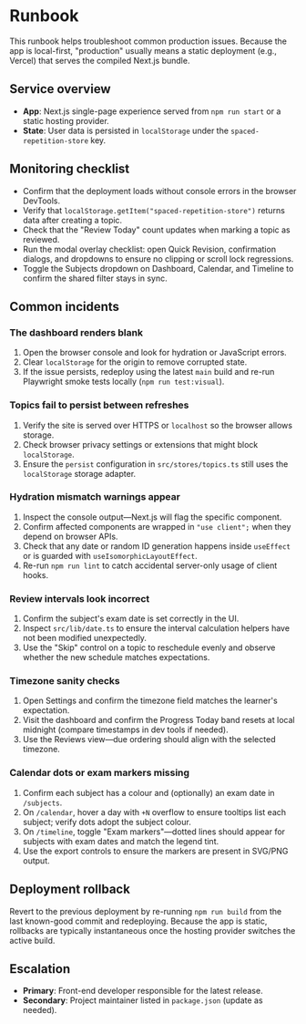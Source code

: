 # Runbook

This runbook helps troubleshoot common production issues. Because the app is local-first, "production" usually means a static deployment (e.g., Vercel) that serves the compiled Next.js bundle.

## Service overview

- **App**: Next.js single-page experience served from `npm run start` or a static hosting provider.
- **State**: User data is persisted in `localStorage` under the `spaced-repetition-store` key.

## Monitoring checklist

- Confirm that the deployment loads without console errors in the browser DevTools.
- Verify that `localStorage.getItem("spaced-repetition-store")` returns data after creating a topic.
- Check that the "Review Today" count updates when marking a topic as reviewed.
- Run the modal overlay checklist: open Quick Revision, confirmation dialogs, and dropdowns to ensure no clipping or scroll lock regressions.
- Toggle the Subjects dropdown on Dashboard, Calendar, and Timeline to confirm the shared filter stays in sync.

## Common incidents

### The dashboard renders blank

1. Open the browser console and look for hydration or JavaScript errors.
2. Clear `localStorage` for the origin to remove corrupted state.
3. If the issue persists, redeploy using the latest `main` build and re-run Playwright smoke tests locally (`npm run test:visual`).

### Topics fail to persist between refreshes

1. Verify the site is served over HTTPS or `localhost` so the browser allows storage.
2. Check browser privacy settings or extensions that might block `localStorage`.
3. Ensure the `persist` configuration in `src/stores/topics.ts` still uses the `localStorage` storage adapter.

### Hydration mismatch warnings appear

1. Inspect the console output—Next.js will flag the specific component.
2. Confirm affected components are wrapped in `"use client";` when they depend on browser APIs.
3. Check that any date or random ID generation happens inside `useEffect` or is guarded with `useIsomorphicLayoutEffect`.
4. Re-run `npm run lint` to catch accidental server-only usage of client hooks.

### Review intervals look incorrect

1. Confirm the subject's exam date is set correctly in the UI.
2. Inspect `src/lib/date.ts` to ensure the interval calculation helpers have not been modified unexpectedly.
3. Use the "Skip" control on a topic to reschedule evenly and observe whether the new schedule matches expectations.

### Timezone sanity checks

1. Open Settings and confirm the timezone field matches the learner's expectation.
2. Visit the dashboard and confirm the Progress Today band resets at local midnight (compare timestamps in dev tools if needed).
3. Use the Reviews view—due ordering should align with the selected timezone.

### Calendar dots or exam markers missing

1. Confirm each subject has a colour and (optionally) an exam date in `/subjects`.
2. On `/calendar`, hover a day with `+N` overflow to ensure tooltips list each subject; verify dots adopt the subject colour.
3. On `/timeline`, toggle "Exam markers"—dotted lines should appear for subjects with exam dates and match the legend tint.
4. Use the export controls to ensure the markers are present in SVG/PNG output.

## Deployment rollback

Revert to the previous deployment by re-running `npm run build` from the last known-good commit and redeploying. Because the app is static, rollbacks are typically instantaneous once the hosting provider switches the active build.

## Escalation

- **Primary**: Front-end developer responsible for the latest release.
- **Secondary**: Project maintainer listed in `package.json` (update as needed).
